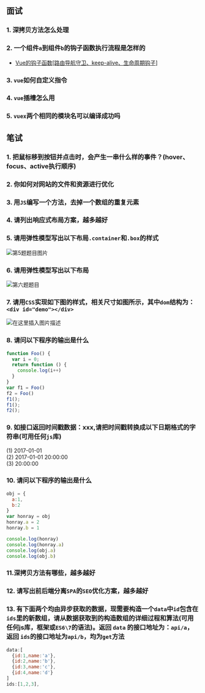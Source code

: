## 面试
### 1. 深拷贝方法怎么处理

### 2. 一个组件`a`到组件`b`的钩子函数执行流程是怎样的
 - [Vue的钩子函数[路由导航守卫、keep-alive、生命周期钩子]](https://segmentfault.com/a/1190000015727279)

### 3. `vue`如何自定义指令

### 4. `vue`插槽怎么用

### 5. `vuex`两个相同的模块名可以编译成功吗

## 笔试
### 1. 把鼠标移到按钮并点击时，会产生一串什么样的事件？(hover、focus、active执行顺序)

### 2. 你如何对网站的文件和资源进行优化

### 3. 用`JS`编写一个方法，去掉一个数组的重复元素

### 4. 请列出响应式布局方案，越多越好

### 5. 请用弹性模型写出以下布局`.container`和`.box`的样式
![第5题题目图片](https://img-blog.csdnimg.cn/2021011819475671.jpg?x-oss-process=image/watermark,type_ZmFuZ3poZW5naGVpdGk,shadow_10,text_aHR0cHM6Ly9ibG9nLmNzZG4ubmV0L0dyYW5lcnk=,size_16,color_FFFFFF,t_70)

### 6. 请用弹性模型写出以下布局
![第六题题目](https://img-blog.csdnimg.cn/20210118194947758.jpg?x-oss-process=image/watermark,type_ZmFuZ3poZW5naGVpdGk,shadow_10,text_aHR0cHM6Ly9ibG9nLmNzZG4ubmV0L0dyYW5lcnk=,size_16,color_FFFFFF,t_70)

### 7. 请用`CSS`实现如下图的样式，相关尺寸如图所示，其中`dom`结构为：`<div id="demo"></div>`
![在这里插入图片描述](https://img-blog.csdnimg.cn/20210118195920894.jpg?x-oss-process=image/watermark,type_ZmFuZ3poZW5naGVpdGk,shadow_10,text_aHR0cHM6Ly9ibG9nLmNzZG4ubmV0L0dyYW5lcnk=,size_16,color_FFFFFF,t_70)


### 8. 请问以下程序的输出是什么
```js
function Foo() {
  var i = 0;
  return function () {
    console.log(i++)
  }
}
var f1 = Foo()
f2 = Foo()
f1();
f1();
f2();
```

### 9. 如接口返回时间戳数据：xxx,请把时间戳转换成以下日期格式的字符串(可用任何`js`库)
(1) 2017-01-01  
(2) 2017-01-01 20:00:00  
(3) 20:00:00  

### 10. 请问以下程序的输出是什么
```js
obj = {
  a:1,
  b:2
}
var honray = obj
honray.a = 2
honray.b = 1

console.log(honray)
console.log(honray.a)
console.log(obj.a)
console.log(obj.b)
```

### 11.深拷贝方法有哪些，越多越好

### 12. 请写出前后端分离`SPA`的`SEO`优化方案，越多越好

### 13. 有下面两个均由异步获取的数据，现需要构造一个`data`中`id`包含在`ids`里的新数组，请从数据获取到的构造数组的详细过程和算法(可用任何js库，框架或`ES6\7`的语法)。返回 `data` 的接口地址为：`api/a`，返回 `ids`的接口地址为`api/b`，均为`get`方法
```js
data:[
  {id:1,name:'a'},
  {id:2,name:'b'},
  {id:3,name:'c'},
  {id:4,name:'d'}
]
ids:[1,2,3],
```